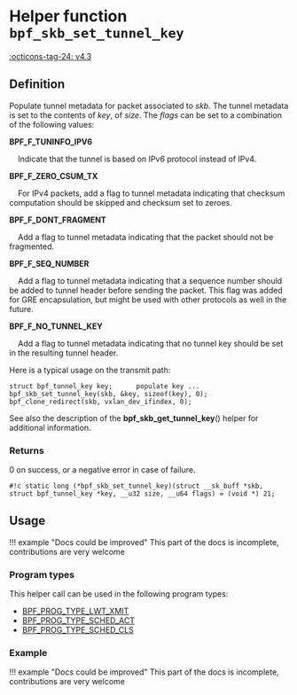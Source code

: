 # Helper function `bpf_skb_set_tunnel_key`

<!-- [FEATURE_TAG](bpf_skb_set_tunnel_key) -->
[:octicons-tag-24: v4.3](https://github.com/torvalds/linux/commit/d3aa45ce6b94c65b83971257317867db13e5f492)
<!-- [/FEATURE_TAG] -->

## Definition

<!-- [HELPER_FUNC_DEF] -->
Populate tunnel metadata for packet associated to _skb._ The tunnel metadata is set to the contents of _key_, of _size_. The _flags_ can be set to a combination of the following values:

**BPF_F_TUNINFO_IPV6**

&nbsp;&nbsp;&nbsp;&nbsp;Indicate that the tunnel is based on IPv6 protocol instead of IPv4.

**BPF_F_ZERO_CSUM_TX**

&nbsp;&nbsp;&nbsp;&nbsp;For IPv4 packets, add a flag to tunnel metadata indicating that checksum computation should be skipped and checksum set to zeroes.

**BPF_F_DONT_FRAGMENT**

&nbsp;&nbsp;&nbsp;&nbsp;Add a flag to tunnel metadata indicating that the packet should not be fragmented.

**BPF_F_SEQ_NUMBER**

&nbsp;&nbsp;&nbsp;&nbsp;Add a flag to tunnel metadata indicating that a sequence number should be added to tunnel header before sending the packet. This flag was added for GRE encapsulation, but might be used with other protocols as well in the future.

**BPF_F_NO_TUNNEL_KEY**

&nbsp;&nbsp;&nbsp;&nbsp;Add a flag to tunnel metadata indicating that no tunnel key should be set in the resulting tunnel header.

Here is a typical usage on the transmit path:

```
struct bpf_tunnel_key key;      populate key ... bpf_skb_set_tunnel_key(skb, &key, sizeof(key), 0); bpf_clone_redirect(skb, vxlan_dev_ifindex, 0);
```

See also the description of the **bpf_skb_get_tunnel_key**() helper for additional information.

### Returns

0 on success, or a negative error in case of failure.

`#!c static long (*bpf_skb_set_tunnel_key)(struct __sk_buff *skb, struct bpf_tunnel_key *key, __u32 size, __u64 flags) = (void *) 21;`
<!-- [/HELPER_FUNC_DEF] -->

## Usage

!!! example "Docs could be improved"
    This part of the docs is incomplete, contributions are very welcome

### Program types

This helper call can be used in the following program types:

<!-- DO NOT EDIT MANUALLY -->
<!-- [HELPER_FUNC_PROG_REF] -->
 * [BPF_PROG_TYPE_LWT_XMIT](../program-type/BPF_PROG_TYPE_LWT_XMIT.md)
 * [BPF_PROG_TYPE_SCHED_ACT](../program-type/BPF_PROG_TYPE_SCHED_ACT.md)
 * [BPF_PROG_TYPE_SCHED_CLS](../program-type/BPF_PROG_TYPE_SCHED_CLS.md)
<!-- [/HELPER_FUNC_PROG_REF] -->

### Example

!!! example "Docs could be improved"
    This part of the docs is incomplete, contributions are very welcome
